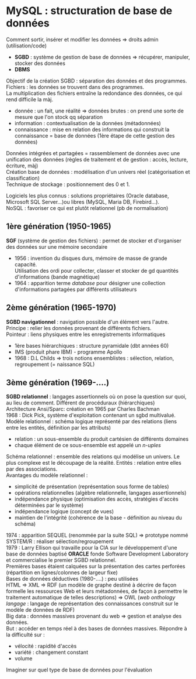 # MySQL : structuration de base de données
Comment sortir, insérer et modifier les données => droits admin (utilisation/code)
* **SGBD** : système de gestion de base de données => récupérer, manipuler, stocker des données
* **DBMS**

Objectif de la création SGBD : séparation des données et des programmes. Fichiers : les données se trouvent dans des programmes.  
La multiplication des fichiers entraîne la redondance des données, ce qui rend difficile la màj.
* donnée : un fait, une réalité => données brutes : on prend une sorte de mesure que l'on stock qq séparation
* information : contextualisation de la données (métadonnées)
* connaissance : mise en relation des informations qui construit la connaissance
= base de données (1ère étape de cette gestion des données)

Données intégrées et partagées = rassemblement de données avec une unification des données (règles de traitement et de gestion : accès, lecture, écriture, màj)  
Création base de données : modélisation d'un univers réel (catégorisation et classification)  
Technique de stockage : positionnement des 0 et 1.

Logiciels les plus connus : solutions propriétaires (Oracle database, Microsoft SQL Server...)ou libres (MySQL, Maria DB, Firebird...).  
NoSQL : favoriser ce qui est plutôt relationnel (pb de normalisation)

## 1ère génération (1950-1965)
**SGF** (système de gestion des fichiers) : permet de stocker et d'organiser des données sur une mémoire secondaire
* 1956 : invention du disques durs, mémoire de masse de grande capacité.  
Utilisation des ordi pour collecter, classer et stocker de gd quantités d'informations (bande magnétique)
* 1964 : apparition terme *database* pour désigner une collection d'informations partagées par différents utilisateurs

## 2ème génération (1965-1970)
**SGBD navigationnel** : navigation possible d'un élément vers l'autre.  
Principe : relier les données provenant de différents fichiers.  
Pointeur : liens physiques entre les enregistrements informatiques  
* 1ère bases hiérarchiques : structure pyramidale (dbt années 60)
* IMS (produit phare IBM) - programme Apollo
* 1968 : D.L Childs => trois notions ensemblistes : sélection, relation, regroupement (= naissance SQL)

## 3ème génération (1969-....)
**SGBD relationnel** : langages assertionnels où on pose la question sur quoi, au lieu de comment. Différent de procéduraux (hiérarchiques)  
Architecture Ansi/Sparc: création en 1965 par Charles Bachman  
1968 : Dick Pick, système d'exploitation contenant un sgbd multivalué.  
Modèle relationnel : schéma logique représenté par des relations (liens entre les entités, définition par les attributs)
* relation : un sous-ensemble du produit cartésien de différents domaines
* chaque élément de ce sous-ensemble est appelé un *n-uples*  

Schéma relationnel : ensemble des relations qui modélise un univers. Le plus complexe est le découpage de la réalité. Entités : relation entre elles par des associations.  
Avantages du modèle relationnel :
* simplicité de présentation (représentation sous forme de tables)
* opérations relationnelles (algèbre relationnelle, langages assertionnels)
* indépendance physique (optimisation des accès, stratégies d'accès déterminées par le système)
* indépendance logique (concept de vues)
* maintien de l'intégrité (cohérence de la base - définition au niveau du schéma)

1974 : apparition SEQUEL (renommée par la suite SQL) => prototype nommé SYSTEM/R : réaliser sélection/regroupement  
1979 : Larry Ellison qui travaille pour la CIA sur le développement d'une base de données baptisé **ORACLE** fonde Software Development Laboratory et commercialise le premier SGBD relationnel.  
Premières bases étaient calquées sur la présentation des cartes perforées (répartition en lignes/colonnes de largeur fixe)  
Bases de données déductives (1980-....) : peu utilisées  
HTML => XML => RDF (un modèle de graphe destiné à décrire de façon formelle les ressources Web et leurs métadonnées, de façon à permettre le traitement automatique de telles descriptions) => OWL (*web onthology langage* :  langage de représentation des connaissances construit sur le modèle de données de RDF)  
Big data : données massives provenant du web => gestion et analyse des données.  
But : accéder en temps réel à des bases de données massives. Répondre à la difficulté sur :
* vélocité : rapidité d'accès
* variété : changement constant
* volume  

Imaginer sur quel type de base de données pour l'évaluation
